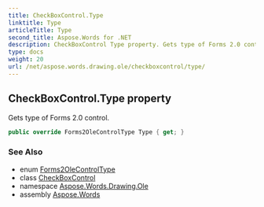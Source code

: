 ```yaml
---
title: CheckBoxControl.Type
linktitle: Type
articleTitle: Type
second_title: Aspose.Words for .NET
description: CheckBoxControl Type property. Gets type of Forms 2.0 control in C#.
type: docs
weight: 20
url: /net/aspose.words.drawing.ole/checkboxcontrol/type/
---
```

## CheckBoxControl.Type property

Gets type of Forms 2.0 control.

```csharp
public override Forms2OleControlType Type { get; }
```

### See Also

* enum [Forms2OleControlType](../../forms2olecontroltype/)
* class [CheckBoxControl](../)
* namespace [Aspose.Words.Drawing.Ole](../../../aspose.words.drawing.ole/)
* assembly [Aspose.Words](../../../)
